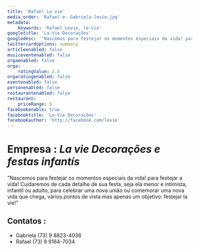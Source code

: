 ```yaml
---
title: 'Rafael La vie'
media_order: 'Rafael-e- Gabriela-levie.jpg'
metadata:
    Keywords: 'Rafael Levie, le-vie'
googletitle: 'La-Vie Decorações'
googledesc: '"Nascemos para festejar os momentos especiais da vida! para festejar a vida! Cuidaremos de cada detalhe de sua festa!'
twittercardoptions: summary
articleenabled: false
musiceventenabled: false
orgaenabled: false
orga:
    ratingValue: 2.5
orgaratingenabled: false
eventenabled: false
personenabled: false
restaurantenabled: false
restaurant:
    priceRange: $
facebookenable: true
facebooktitle: 'Le-Vie Decorações'
facebookauthor: 'http://facebook.com/levie'
---
```


# Empresa : _La vie Decorações e festas infantís_

"Nascemos para festejar os momentos especiais da vida! para festejar a vida! 
Cuidaremos de cada detalhe de sua festa, seja ela menor e intimista, infantil ou adulto, 
para celebrar uma nova união ou comemorar uma nova vida que chega, 
vários pontos de vista mas apenas um objetivo: festejar la vie!"


## Contatos :
* Gabriela (73) 9 8823-4036
* Rafael (73) 9 9164-7034